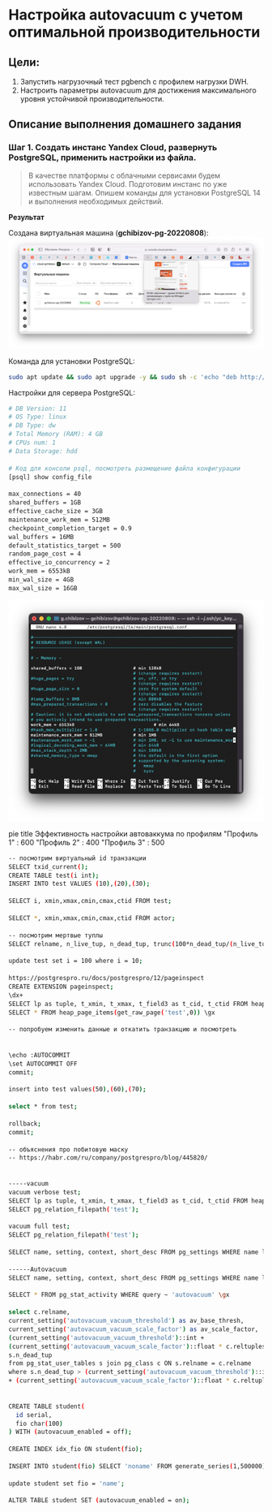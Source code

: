 # Настройка autovacuum с учетом оптимальной производительности

## Цели:
1. Запустить нагрузочный тест pgbench с профилем нагрузки DWH.
1. Настроить параметры autovacuum для достижения максимального уровня устойчивой производительности.

## Описание выполнения домашнего задания

### Шаг 1. Создать инстанс Yandex Cloud, развернуть PostgreSQL, применить настройки из файла.

> В качестве платформы с облачными сервисами будем использовать Yandex Cloud. Подготовим инстанс по уже известным шагам. Опишем команды для установки PostgreSQL 14 и выполнения необходимых действий.

**Результат**

Создана виртуальная машина (**gchibizov-pg-20220808**):
![Виртуальная машина](/images/scr-dz08-01.png)

Команда для установки PostgreSQL:

```bash
sudo apt update && sudo apt upgrade -y && sudo sh -c 'echo "deb http://apt.postgresql.org/pub/repos/apt $(lsb_release -cs)-pgdg main" > /etc/apt/sources.list.d/pgdg.list' && wget --quiet -O - https://www.postgresql.org/media/keys/ACCC4CF8.asc | sudo apt-key add - && sudo apt-get update && sudo apt-get -y install postgresql-14
```

Настройки для сервера PostgreSQL:

```bash
# DB Version: 11
# OS Type: linux
# DB Type: dw
# Total Memory (RAM): 4 GB
# CPUs num: 1
# Data Storage: hdd

# Код для консоли psql, посмотреть размещение файла конфигурации
[psql] show config_file

max_connections = 40
shared_buffers = 1GB
effective_cache_size = 3GB
maintenance_work_mem = 512MB
checkpoint_completion_target = 0.9
wal_buffers = 16MB
default_statistics_target = 500
random_page_cost = 4
effective_io_concurrency = 2
work_mem = 6553kB
min_wal_size = 4GB
max_wal_size = 16GB
```
![Настройки PostgreSQL на ВМ](/images/scr-dz08-02.png)

pie title Эффективность настройки автоваккума по профилям
    "Профиль 1" : 600
    "Профиль 2" : 400
    "Профиль 3" : 500






```bash
-- посмотрим виртуальный id транзакции
SELECT txid_current();
CREATE TABLE test(i int);
INSERT INTO test VALUES (10),(20),(30);

SELECT i, xmin,xmax,cmin,cmax,ctid FROM test;

SELECT *, xmin,xmax,cmin,cmax,ctid FROM actor;

-- посмотрим мертвые туплы
SELECT relname, n_live_tup, n_dead_tup, trunc(100*n_dead_tup/(n_live_tup+1))::float "ratio%", last_autovacuum FROM pg_stat_user_TABLEs WHERE relname = 'test';

update test set i = 100 where i = 10;

https://postgrespro.ru/docs/postgrespro/12/pageinspect
CREATE EXTENSION pageinspect;
\dx+
SELECT lp as tuple, t_xmin, t_xmax, t_field3 as t_cid, t_ctid FROM heap_page_items(get_raw_page('test',0));
SELECT * FROM heap_page_items(get_raw_page('test',0)) \gx

-- попробуем изменить данные и откатить транзакцию и посмотреть


\echo :AUTOCOMMIT
\set AUTOCOMMIT OFF
commit;

insert into test values(50),(60),(70);

select * from test;

rollback;
commit;

-- объяснения про побитовую маску
-- https://habr.com/ru/company/postgrespro/blog/445820/


-----vacuum
vacuum verbose test;
SELECT lp as tuple, t_xmin, t_xmax, t_field3 as t_cid, t_ctid FROM heap_page_items(get_raw_page('test',0));
SELECT pg_relation_filepath('test');

vacuum full test;
SELECT pg_relation_filepath('test');

SELECT name, setting, context, short_desc FROM pg_settings WHERE name like 'vacuum%';

------Autovacuum
SELECT name, setting, context, short_desc FROM pg_settings WHERE name like 'autovacuum%';

SELECT * FROM pg_stat_activity WHERE query ~ 'autovacuum' \gx

select c.relname,
current_setting('autovacuum_vacuum_threshold') as av_base_thresh,
current_setting('autovacuum_vacuum_scale_factor') as av_scale_factor,
(current_setting('autovacuum_vacuum_threshold')::int +
(current_setting('autovacuum_vacuum_scale_factor')::float * c.reltuples)) as av_thresh,
s.n_dead_tup
from pg_stat_user_tables s join pg_class c ON s.relname = c.relname
where s.n_dead_tup > (current_setting('autovacuum_vacuum_threshold')::int
+ (current_setting('autovacuum_vacuum_scale_factor')::float * c.reltuples));


CREATE TABLE student(
  id serial,
  fio char(100)
) WITH (autovacuum_enabled = off);

CREATE INDEX idx_fio ON student(fio);

INSERT INTO student(fio) SELECT 'noname' FROM generate_series(1,500000);

update student set fio = 'name';

ALTER TABLE student SET (autovacuum_enabled = on);

```


